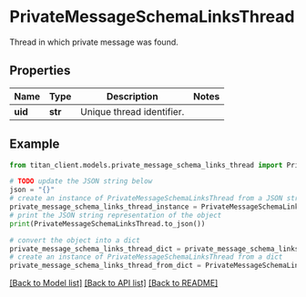 # PrivateMessageSchemaLinksThread

Thread in which private message was found.

## Properties

Name | Type | Description | Notes
------------ | ------------- | ------------- | -------------
**uid** | **str** | Unique thread identifier. | 

## Example

```python
from titan_client.models.private_message_schema_links_thread import PrivateMessageSchemaLinksThread

# TODO update the JSON string below
json = "{}"
# create an instance of PrivateMessageSchemaLinksThread from a JSON string
private_message_schema_links_thread_instance = PrivateMessageSchemaLinksThread.from_json(json)
# print the JSON string representation of the object
print(PrivateMessageSchemaLinksThread.to_json())

# convert the object into a dict
private_message_schema_links_thread_dict = private_message_schema_links_thread_instance.to_dict()
# create an instance of PrivateMessageSchemaLinksThread from a dict
private_message_schema_links_thread_from_dict = PrivateMessageSchemaLinksThread.from_dict(private_message_schema_links_thread_dict)
```
[[Back to Model list]](../README.md#documentation-for-models) [[Back to API list]](../README.md#documentation-for-api-endpoints) [[Back to README]](../README.md)


